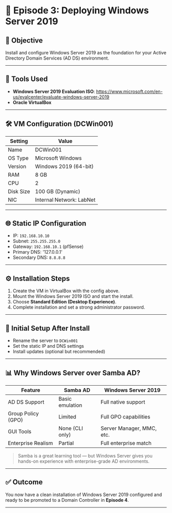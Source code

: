 # 📘 Episode 3: Deploying Windows Server 2019

## 🎯 Objective
Install and configure Windows Server 2019 as the foundation for your Active Directory Domain Services (AD DS) environment.

---

## 🔧 Tools Used
- **Windows Server 2019 Evaluation ISO**: https://www.microsoft.com/en-us/evalcenter/evaluate-windows-server-2019
- **Oracle VirtualBox**

---

## 🛠️ VM Configuration (DCWin001)
| Setting         | Value                     |
|----------------|---------------------------|
| Name           | DCWin001                  |
| OS Type        | Microsoft Windows         |
| Version        | Windows 2019 (64-bit)     |
| RAM            | 8 GB                      |
| CPU            | 2                         |
| Disk Size      | 100 GB (Dynamic)          |
| NIC            | Internal Network: LabNet  |

---

## 🌐 Static IP Configuration
- IP: `192.168.10.10`
- Subnet: `255.255.255.0`
- Gateway: `192.168.10.1` (pfSense)
- Primary DNS: '127.0.0.1'
- Secondary DNS: `8.8.8.8`

---

## ⚙️ Installation Steps
1. Create the VM in VirtualBox with the config above.
2. Mount the Windows Server 2019 ISO and start the install.
3. Choose **Standard Edition (Desktop Experience)**.
4. Complete installation and set a strong administrator password.

---

## 🔄 Initial Setup After Install
- Rename the server to `DCWin001`
- Set the static IP and DNS settings
- Install updates (optional but recommended)

---

## 📊 Why Windows Server over Samba AD?
| Feature              | Samba AD              | Windows Server 2019        |
|---------------------|-----------------------|-----------------------------|
| AD DS Support        | Basic emulation       | Full native support         |
| Group Policy (GPO)   | Limited               | Full GPO capabilities       |
| GUI Tools            | None (CLI only)       | Server Manager, MMC, etc.   |
| Enterprise Realism   | Partial               | Full enterprise match       |

> Samba is a great learning tool — but Windows Server gives you hands-on experience with enterprise-grade AD environments.

---

## ✅ Outcome
You now have a clean installation of Windows Server 2019 configured and ready to be promoted to a Domain Controller in **Episode 4**.

---
